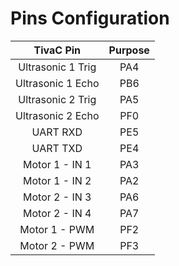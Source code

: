 # Pins Configuration 

| TivaC Pin         | Purpose |
|:-----------------:|:-------:|
| Ultrasonic 1 Trig | PA4     |
| Ultrasonic 1 Echo | PB6     |
| Ultrasonic 2 Trig | PA5     |
| Ultrasonic 2 Echo | PF0     | 
| UART RXD          | PE5     |
| UART TXD          | PE4     |
| Motor 1 - IN 1    | PA3     |
| Motor 1 - IN 2    | PA2     |
| Motor 2 - IN 3    | PA6     |
| Motor 2 - IN 4    | PA7     |
| Motor 1 - PWM     | PF2     |
| Motor 2 - PWM     | PF3     |

